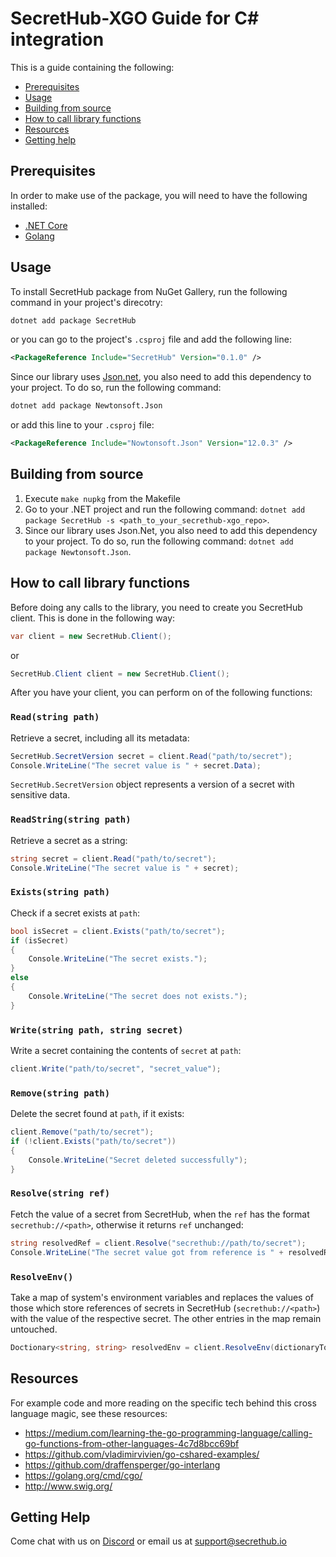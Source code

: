# SecretHub-XGO Guide for C# integration

This is a guide containing the following:
 - [Prerequisites](#prerequisites)
 - [Usage](#usage)
 - [Building from source](#building-from-source)
 - [How to call library functions](#how-to-call-library-functions)
 - [Resources](#resources)
 - [Getting help](#getting-help)

## Prerequisites

In order to make use of the package, you will need to have the following installed:
 - [.NET Core](https://docs.microsoft.com/en-gb/dotnet/core/install/)
 - [Golang](https://golang.org/doc/install)

## Usage

To install SecretHub package from NuGet Gallery, run the following command in your project's direcotry: 
```bash
dotnet add package SecretHub
```
or you can go to the project's `.csproj` file and add the following line:
```xml
<PackageReference Include="SecretHub" Version="0.1.0" />
```

Since our library uses [Json.net](https://www.nuget.org/packages/Newtonsoft.Json/), you also need to add this dependency to your project. To do so, run the following command:
```bash
dotnet add package Newtonsoft.Json
```
or add this line to your `.csproj` file:
```xml
<PackageReference Include="Nowtonsoft.Json" Version="12.0.3" />
```

## Building from source 
1. Execute `make nupkg` from the Makefile
2. Go to your .NET project and run the following command: `dotnet add package SecretHub -s <path_to_your_secrethub-xgo_repo>`.
3. Since our library uses Json.Net, you also need to add this dependency to your project. To do so, run the following command: `dotnet add package Newtonsoft.Json`.

## How to call library functions
Before doing any calls to the library, you need to create you SecretHub client. This is done in the following way:
```csharp
var client = new SecretHub.Client();
``` 
or 
```csharp
SecretHub.Client client = new SecretHub.Client();
```

After you have your client, you can perform on of the following functions:

### `Read(string path)`
Retrieve a secret, including all its metadata:
```csharp
SecretHub.SecretVersion secret = client.Read("path/to/secret");
Console.WriteLine("The secret value is " + secret.Data);
```
`SecretHub.SecretVersion` object represents a version of a secret with sensitive data.

### `ReadString(string path)`
Retrieve a secret as a string:
 ```csharp
 string secret = client.Read("path/to/secret");
 Console.WriteLine("The secret value is " + secret);
 ```

### `Exists(string path)`
Check if a secret exists at `path`:
```csharp
bool isSecret = client.Exists("path/to/secret");
if (isSecret) 
{
	Console.WriteLine("The secret exists.");
} 
else 
{
	Console.WriteLine("The secret does not exists.");
}
```

### `Write(string path, string secret)`
Write a secret containing the contents of `secret` at `path`:
```csharp
client.Write("path/to/secret", "secret_value");
```

### `Remove(string path)`
Delete the secret found at `path`, if it exists:
```csharp
client.Remove("path/to/secret");
if (!client.Exists("path/to/secret"))
{
	Console.WriteLine("Secret deleted successfully");
}
```

### `Resolve(string ref)`
Fetch the value of a secret from SecretHub, when the `ref` has the format `secrethub://<path>`, otherwise it returns `ref` unchanged:
```csharp
string resolvedRef = client.Resolve("secrethub://path/to/secret");
Console.WriteLine("The secret value got from reference is " + resolvedRef);
```

### `ResolveEnv()`
Take a map of system's environment variables and replaces the values of those which store references of secrets in SecretHub (`secrethub://<path>`) with the value of the respective secret. The other entries in the map remain untouched.
```csharp
Doctionary<string, string> resolvedEnv = client.ResolveEnv(dictionaryToResolve);
```

## Resources

For example code and more reading on the specific tech behind this cross language magic, see these resources:

- https://medium.com/learning-the-go-programming-language/calling-go-functions-from-other-languages-4c7d8bcc69bf
- https://github.com/vladimirvivien/go-cshared-examples/
- https://github.com/draffensperger/go-interlang
- https://golang.org/cmd/cgo/
- http://www.swig.org/

## Getting Help

Come chat with us on [Discord](https://discord.gg/EQcE87s) or email us at [support@secrethub.io](mailto:support@secrethub.io)
